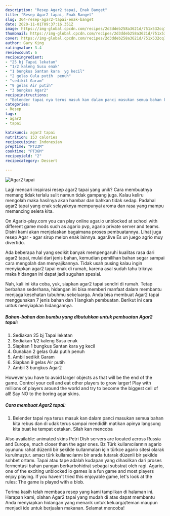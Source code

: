 ```yaml
---
description: "Resep Agar2 tapai, Enak Banget"
title: "Resep Agar2 tapai, Enak Banget"
slug: 364-resep-agar2-tapai-enak-banget
date: 2020-11-01T09:37:16.351Z
image: https://img-global.cpcdn.com/recipes/2d3ddeb258a3621d/751x532cq70/agar2-tapai-foto-resep-utama.jpg
thumbnail: https://img-global.cpcdn.com/recipes/2d3ddeb258a3621d/751x532cq70/agar2-tapai-foto-resep-utama.jpg
cover: https://img-global.cpcdn.com/recipes/2d3ddeb258a3621d/751x532cq70/agar2-tapai-foto-resep-utama.jpg
author: Gary King
ratingvalue: 3.4
reviewcount: 6
recipeingredient:
- "25 bj Tapai lekatan"
- "1/2 kaleng Susu enak"
- "1 bungkus Santan kara  yg kecil"
- "2 gelas Gula putih  penuh"
- "sedikit Garam"
- "9 gelas Air putih"
- "3 bungkus Agar2"
recipeinstructions:
- "Belender tapai nya terus masuk kan dalam panci masukan semua bahan kita rebus dan di udak terus sampai mendidih matikan apinya langsung kita buat ke tempat cetakan. Silah kan mencoba"
categories:
- Resep
tags:
- agar2
- tapai

katakunci: agar2 tapai 
nutrition: 153 calories
recipecuisine: Indonesian
preptime: "PT23M"
cooktime: "PT36M"
recipeyield: "2"
recipecategory: Dessert

---
```



![Agar2 tapai](https://img-global.cpcdn.com/recipes/2d3ddeb258a3621d/751x532cq70/agar2-tapai-foto-resep-utama.jpg)

Lagi mencari inspirasi resep agar2 tapai yang unik? Cara membuatnya memang tidak terlalu sulit namun tidak gampang juga. Kalau keliru mengolah maka hasilnya akan hambar dan bahkan tidak sedap. Padahal agar2 tapai yang enak selayaknya mempunyai aroma dan rasa yang mampu memancing selera kita.

On Agario-play.com you can play online agar.io unblocked at school with different game mods such as agario pvp, agario private server and teams. Disini kami akan menjelaskan bagaimana proses pembuatannya. Lihat juga resep Agar - agar sirup melon enak lainnya. agar.live Es un juego agrio muy divertido.

Ada beberapa hal yang sedikit banyak mempengaruhi kualitas rasa dari agar2 tapai, mulai dari jenis bahan, kemudian pemilihan bahan segar sampai cara mengolah dan menyajikannya. Tidak usah pusing kalau ingin menyiapkan agar2 tapai enak di rumah, karena asal sudah tahu triknya maka hidangan ini dapat jadi suguhan spesial.


Nah, kali ini kita coba, yuk, siapkan agar2 tapai sendiri di rumah. Tetap berbahan sederhana, hidangan ini bisa memberi manfaat dalam membantu menjaga kesehatan tubuhmu sekeluarga. Anda bisa membuat Agar2 tapai menggunakan 7 jenis bahan dan 1 langkah pembuatan. Berikut ini cara untuk menyiapkan hidangannya.

<!--inarticleads1-->

##### Bahan-bahan dan bumbu yang dibutuhkan untuk pembuatan Agar2 tapai:

1. Sediakan 25 bj Tapai lekatan
1. Sediakan 1/2 kaleng Susu enak
1. Siapkan 1 bungkus Santan kara  yg kecil
1. Gunakan 2 gelas Gula putih  penuh
1. Ambil sedikit Garam
1. Siapkan 9 gelas Air putih
1. Ambil 3 bungkus Agar2


However you have to avoid larger objects as that will be the end of the game. Control your cell and eat other players to grow larger! Play with millions of players around the world and try to become the biggest cell of all! Say NO to the boring agar skins. 

<!--inarticleads2-->

##### Cara membuat Agar2 tapai:

1. Belender tapai nya terus masuk kan dalam panci masukan semua bahan kita rebus dan di udak terus sampai mendidih matikan apinya langsung kita buat ke tempat cetakan. Silah kan mencoba


Also available: animated skins Petri Dish servers are located across Russia and Europe, much closer than the agar ones. Bz Türk kullanıcılarının agario oyununu rahat düzenli bir şekilde kullanmaları için türkce agario sitesi olarak kurulmuştur. amacı türk kullanıcılarını bir arada tutarak düzenli bir şekilde sohbet ortamı. Tapai atau tape adalah kudapan yang dihasilkan dari proses fermentasi bahan pangan berkarbohidrat sebagai substrat oleh ragi. Agario, one of the exciting unblocked io games is a fun game and most players enjoy playing. If you haven&#39;t tried this enjoyable game, let&#39;s look at the rules: The game is played with a blob. 

Terima kasih telah membaca resep yang kami tampilkan di halaman ini. Harapan kami, olahan Agar2 tapai yang mudah di atas dapat membantu Anda menyiapkan hidangan yang menarik untuk keluarga/teman maupun menjadi ide untuk berjualan makanan. Selamat mencoba!
